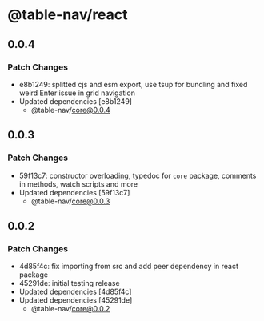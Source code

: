 # @table-nav/react

## 0.0.4

### Patch Changes

- e8b1249: splitted cjs and esm export, use tsup for bundling and fixed weird Enter issue in grid navigation
- Updated dependencies [e8b1249]
  - @table-nav/core@0.0.4

## 0.0.3

### Patch Changes

- 59f13c7: constructor overloading, typedoc for `core` package, comments in methods, watch scripts and more
- Updated dependencies [59f13c7]
  - @table-nav/core@0.0.3

## 0.0.2

### Patch Changes

- 4d85f4c: fix importing from src and add peer dependency in react package
- 45291de: initial testing release
- Updated dependencies [4d85f4c]
- Updated dependencies [45291de]
  - @table-nav/core@0.0.2
